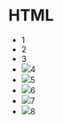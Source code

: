 # HTML

* <img>1
* <img title="">2
* <img src="">3
* <img src="#">4
* <img src="https://example.com">5
* <img src="https://github.com">6
* <img src="https://github.com/xxx" rel="author">7
* <img src="https://example.com/xxx" rel="author">8
